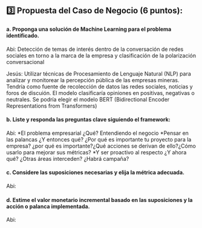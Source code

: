 ## 3️⃣ Propuesta del Caso de Negocio (6 puntos):

#### a. Proponga una solución de Machine Learning para el problema identificado.

Abi: Detección de temas de interés dentro de la conversación de redes sociales en torno a la marca de la empresa y clasificación de la polarización conversacional

Jesús: Utilizar técnicas de Procesamiento de Lenguaje Natural (NLP) para analizar y monitorear la percepción pública de las empresas mineras. Tendría como fuente de recolección de datos las redes sociales, noticias y foros de discuión. El modelo clasificaría opiniones en positivas, negativas o neutrales. Se podría elegir el modelo BERT (Bidirectional Encoder Representations from Transformers)

#### b. Liste y responda las preguntas clave siguiendo el framework: 

Abi: *El problema empresarial ¿Qué? Entendiendo el negocio
*Pensar en las palancas ¿Y entonces qué? ¿Por qué es importante tu proyecto para la empresa? ¿por qué es importante?¿Qué acciones se derivan de ello?¿Cómo usarlo para mejorar sus métricas?
*Y ser proactivo al respecto ¿Y ahora qué? ¿Otras áreas interceden? ¿Habrá campaña?


#### c. Considere las suposiciones necesarias y elija la métrica adecuada.

Abi:

#### d. Estime el valor monetario incremental basado en las suposiciones y la acción o palanca implementada.

Abi:
